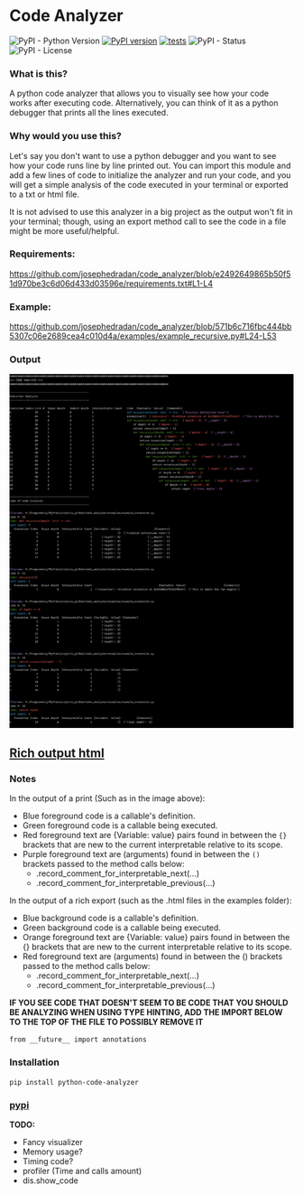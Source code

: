 
# Code Analyzer

![PyPI - Python Version](https://img.shields.io/pypi/pyversions/python-code-analyzer)
[![PyPI version](https://badge.fury.io/py/python-code-analyzer.svg)](https://badge.fury.io/py/python-code-analyzer)
[![tests](https://github.com/josephedradan/code_analyzer/actions/workflows/test.yml/badge.svg)](https://github.com/josephedradan/code_analyzer/actions/workflows/test.yml)
![PyPI - Status](https://img.shields.io/pypi/status/python-code-analyzer)
![PyPI - License](https://img.shields.io/pypi/l/python-code-analyzer)

### What is this?
A python code analyzer that allows you to visually see how your code works after executing code.
Alternatively, you can think of it as a python debugger that prints all the lines executed.

### Why would you use this?
Let's say you don't want to use a python debugger and you want to see how your code runs line by line printed out. You can import this module and add a few lines of code to initialize the analyzer and run your code, and
you will get a simple analysis of the code executed in your terminal or exported to a txt or html file. 

It is not advised to use this analyzer in a big project as the output won't fit in your terminal; though, using an export
method call to see the code in a file might be more useful/helpful.

### Requirements:
https://github.com/josephedradan/code_analyzer/blob/e2492649865b50f51d970be3c6d06d433d03596e/requirements.txt#L1-L4

### Example:

https://github.com/josephedradan/code_analyzer/blob/571b6c716fbc444bb5307c06e2689cea4c010d4a/examples/example_recursive.py#L24-L53

### Output

![example_recursive.png](https://raw.githubusercontent.com/josephedradan/code_analyzer/main/images/example_recursive.png)

## [Rich output html](https://htmlpreview.github.io/?https://github.com/josephedradan/code_analyzer/blob/main/examples/example_recursive_code_analysis_rich.html)
### Notes

In the output of a print (Such as in the image above):

* Blue foreground code is a callable's definition.
* Green foreground code is a callable being executed.
* Red foreground text are {Variable: value} pairs found in between the `{}` brackets that are new to the current interpretable relative to its scope. 
* Purple foreground text are (arguments) found in between the `()` brackets passed to the method calls below:
    * .record_comment_for_interpretable_next(...) 
    * .record_comment_for_interpretable_previous(...)
    
In the output of a rich export (such as the .html files in the examples folder):

* Blue background code is a callable's definition.
* Green background code is a callable being executed.
* Orange foreground text are {Variable: value} pairs found in between the {} brackets that are new to the current interpretable relative to its scope. 
* Red foreground text are (arguments) found in between the () brackets passed to the method calls below:
    * .record_comment_for_interpretable_next(...) 
    * .record_comment_for_interpretable_previous(...)

__IF YOU SEE CODE THAT DOESN'T SEEM TO BE CODE THAT YOU SHOULD BE ANALYZING WHEN USING TYPE HINTING, ADD THE 
IMPORT BELOW TO THE TOP OF THE FILE TO POSSIBLY REMOVE IT__

    from __future__ import annotations

### Installation
    pip install python-code-analyzer

### [pypi](https://pypi.org/project/python-code-analyzer/)

__TODO:__
* Fancy visualizer
* Memory usage?
* Timing code?
* profiler (Time and calls amount)
* dis.show_code